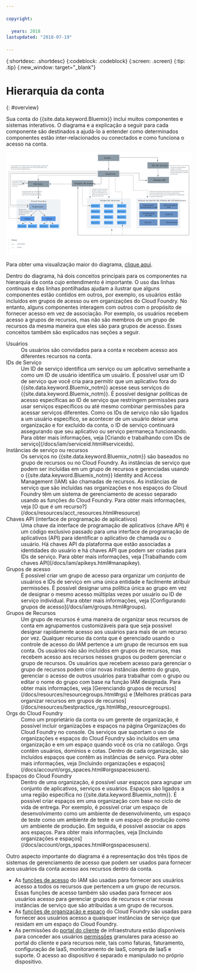 ```yaml
---

copyright:

  years: 2018
lastupdated: "2018-07-19"

---
```


{:shortdesc: .shortdesc}
{:codeblock: .codeblock}
{:screen: .screen}
{:tip: .tip}
{:new_window: target="_blank"}

# Hierarquia da conta
{: #overview}

Sua conta do {{site.data.keyword.Bluemix}} inclui muitos componentes e sistemas interativos. O diagrama e a explicação a seguir para cada componente são destinados a ajudá-lo a entender como determinados componentes estão inter-relacionados ou conectados e como funciona o acesso na conta. 

![Diagrama da conta do {{site.data.keyword.Bluemix_notm}}](images/account_diagram.svg "Diagrama da conta do {{site.data.keyword.Bluemix_notm}}")

Para obter uma visualização maior do diagrama, [clique aqui](https://console.stage1.bluemix.net/docs/api/content/account/images/account_diagram.svg).

Dentro do diagrama, há dois conceitos principais para os componentes na hierarquia da conta cujo entendimento é importante. O uso das linhas contínuas e das linhas pontilhadas ajudam a ilustrar que alguns componentes estão contidos em outros, por exemplo, os usuários estão incluídos em grupos de acesso ou em organizações do Cloud Foundry. No entanto, alguns componentes interagem com outros com o propósito de fornecer acesso em vez de associação. Por exemplo, os usuários recebem acesso a grupos de recursos, mas não são membros de um grupo de recursos da mesma maneira que eles são para grupos de acesso. Esses conceitos também são explicados nas seções a seguir.

<dl>
<dt>Usuários</dt>
<dd>Os usuários são convidados para a conta e recebem acesso aos diferentes recursos na conta.</dd>
<dt>IDs de Serviço</dt>
<dd>Um ID de serviço identifica um serviço ou um aplicativo semelhante a como um ID de usuário identifica um usuário. É possível usar um ID de serviço que você cria para permitir que um aplicativo fora do {{site.data.keyword.Bluemix_notm}} acesse seus serviços do {{site.data.keyword.Bluemix_notm}}. É possível designar políticas de acesso específicas ao ID de serviço que restringem permissões para usar serviços específicos ou até mesmo combinar permissões para acessar serviços diferentes. Como os IDs de serviço não são ligados a um usuário específico, se acontecer de um usuário deixar uma organização e for excluído da conta, o ID de serviço continuará assegurando que seu aplicativo ou serviço permaneça funcionando. Para obter mais informações, veja [Criando e trabalhando com IDs de serviço](/docs/iam/serviceid.html#serviceids).</dd>
<dt>Instâncias de serviço ou recursos</dt>
<dd>Os serviços no {{site.data.keyword.Bluemix_notm}} são baseados no grupo de recursos ou no Cloud Foundry. As instâncias de serviço que podem ser incluídas em um grupo de recursos e gerenciadas usando o {{site.data.keyword.Bluemix_notm}} Identity and Access Management (IAM) são chamadas de recursos. As instâncias de serviço que são incluídas nas organizações e nos espaços do Cloud Foundry têm um sistema de gerenciamento de acesso separado usando as funções do Cloud Foundry. Para obter mais informações, veja [O que é um recurso?](/docs/resources/acct_resources.html#resource)</dd>
<dt>Chaves API (interface de programação de aplicativos)</dt>
<dd>Uma chave da interface de programação de aplicativos (chave API) é um código exclusivo passado para uma interface de programação de aplicativos (API) para identificar o aplicativo de chamada ou o usuário. Há chaves API da plataforma que estão associadas a identidades do usuário e há chaves API que podem ser criadas para IDs de serviço. Para obter mais informações, veja [Trabalhando com chaves API](/docs/iam/apikeys.html#manapikey).</dd>
<dt>Grupos de acesso</dt>
<dd>É possível criar um grupo de acesso para organizar um conjunto de usuários e IDs de serviço em uma única entidade e facilmente atribuir permissões. É possível designar uma política única ao grupo em vez
de designar o mesmo acesso múltiplas vezes por usuário ou ID de serviço individual. Para obter mais informações, veja [Configurando grupos de acesso](/docs/iam/groups.html#groups).</dd>
<dt>Grupos de Recursos</dt>
<dd>Um grupo de recursos é uma maneira de organizar seus recursos de conta em agrupamentos customizáveis para que seja possível designar rapidamente acesso aos usuários para mais de um recurso por vez. Qualquer recurso da conta que é gerenciado usando o controle de acesso do IAM pertence a um grupo de recursos em sua conta. Os usuários não são incluídos em grupos de recursos, mas recebem acesso aos recursos nesses grupos ou podem gerenciar o grupo de recursos. Os usuários que recebem acesso para gerenciar o grupo de recursos podem criar novas instâncias dentro do grupo, gerenciar o acesso de outros usuários para trabalhar com o grupo ou editar o nome do grupo com base na função IAM designada. Para obter mais informações, veja [Gerenciando grupos de recursos](/docs/resources/resourcegroups.html#rgs) e [Melhores práticas para organizar recursos em grupos de recursos](/docs/resources/bestpractice_rgs.html#bp_resourcegroups).</dd>
<dt>Orgs do Cloud Foundry</dt>
<dd>Como um proprietário da conta ou um gerente de organização, é possível incluir organizações e espaços na página Organizações do Cloud Foundry no console. Os serviços que suportam o uso de organizações e espaços do Cloud Foundry são incluídos em uma organização e em um espaço quando você os cria no catálogo. Orgs contêm usuários, domínios e cotas. Dentro de cada organização, são incluídos espaços que contêm as instâncias de serviço. Para obter mais informações, veja [Incluindo organizações e espaços](/docs/account/orgs_spaces.html#orgsspacesusers).</dd>
<dt>Espaços do Cloud Foundry</dt>
<dd>Dentro de uma organização, é possível usar espaços para
agrupar um conjunto de aplicativos, serviços e usuários. Espaços são ligados a uma região específica no
{{site.data.keyword.Bluemix_notm}}. É possível criar espaços em uma organização com base no ciclo de
vida de entrega. Por exemplo, é possível criar um espaço de desenvolvimento como um ambiente de desenvolvimento, um espaço de teste como um ambiente de teste e um espaço de produção como um ambiente de produção. Em seguida, é possível associar os apps aos espaços. Para obter mais informações, veja [Incluindo organizações e espaços](/docs/account/orgs_spaces.html#orgsspacesusers).</dd>
</dl>

Outro aspecto importante do diagrama é a representação dos três tipos de sistemas de gerenciamento de acesso que podem ser usados para fornecer aos usuários da conta acesso aos recursos dentro da conta. 

* As [funções de acesso](/docs/iam/users_roles.html#iamusermanrol) do IAM são usadas para fornecer aos usuários acesso a todos os recursos que pertencem a um grupo de recursos. Essas funções de acesso também são usadas para fornecer aos usuários acesso para gerenciar grupos de recursos e criar novas instâncias de serviço que são atribuídas a um grupo de recursos.
* As [funções de organização e espaço](/docs/iam/cfaccess.html#cfroles) do Cloud Foundry são usadas para fornecer aos usuários acesso a quaisquer instâncias de serviço que residam em um espaço do Cloud Foundry.
* As permissões do [portal do cliente](/docs/customer-portal/cpwhatis.html#customerportal_whatisCP) de infraestrutura estão disponíveis para conceder aos usuários [permissões](/docs/iam/infrastructureaccess.html#infrapermission) granulares para acesso ao portal do cliente e para recursos nele, tais como faturas, faturamento, configuração de IaaS, monitoramento de IaaS, compra de IaaS e suporte. O acesso ao dispositivo é separado e manipulado no próprio dispositivo.
